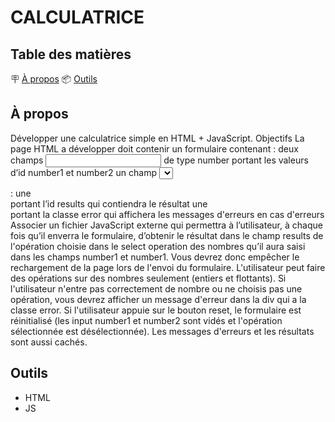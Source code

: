 # CALCULATRICE



## Table des matières 

 🪧 [À propos](#à-propos)
 📦 [Outils](#outils)


## À propos

Développer une calculatrice simple en HTML + JavaScript.
Objectifs
La page HTML a développer doit contenir un formulaire contenant :
deux champs <input> de type number portant les valeurs dʼid number1 et number2
un champ <select> portant l'id operation qui contient 4 options : +, -, * et /
un bouton de type submit pour envoyer le formulaire
un bouton de type lien pour réinitialiser le formulaire
En dehors du formulaire, vous devrez créer 2 <div> :
une <div> portant lʼid results qui contiendra le résultat
une <div> portant la classe error qui affichera les messages d'erreurs en cas d'erreurs
Associer un fichier JavaScript externe qui permettra à lʼutilisateur, à chaque fois quʼil enverra le formulaire,
dʼobtenir le résultat dans le champ results de l'opération choisie dans le select operation des nombres
quʼil aura saisi dans les champs number1 et number1.
Vous devrez donc empêcher le rechargement de la page lors de l'envoi du formulaire.
L'utilisateur peut faire des opérations sur des nombres seulement (entiers et flottants).
Si l'utilisateur n'entre pas correctement de nombre ou ne choisis pas une opération, vous devrez afficher un
message d'erreur dans la div qui a la classe error.
Si l'utilisateur appuie sur le bouton reset, le formulaire est réinitialisé (les input number1 et number2 sont
vidés et l'opération sélectionnée est désélectionnée). Les messages d'erreurs et les résultats sont aussi cachés.

## Outils

- HTML
- JS
